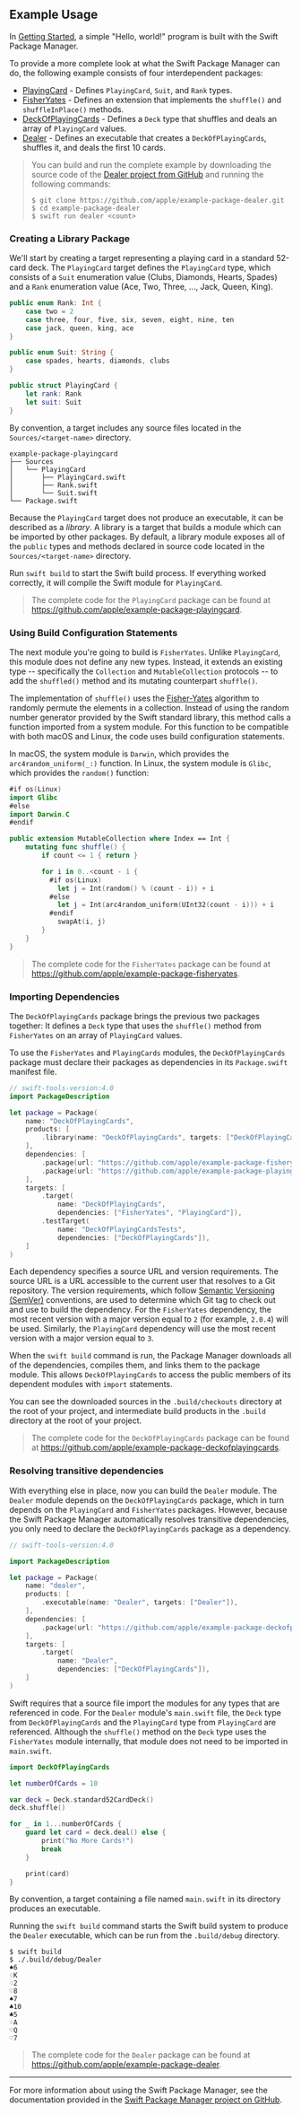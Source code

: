 ## Example Usage

In [Getting Started](/getting-started#package-manager),
a simple "Hello, world!" program is built with the Swift Package Manager.

To provide a more complete look at what the Swift Package Manager can do,
the following example consists of four interdependent packages:

* [PlayingCard][PlayingCard] - Defines `PlayingCard`, `Suit`, and `Rank` types.
* [FisherYates][FisherYates] - Defines an extension that implements the `shuffle()` and `shuffleInPlace()` methods.
* [DeckOfPlayingCards][DeckOfPlayingCards] - Defines a `Deck` type that shuffles and deals an array of `PlayingCard` values.
* [Dealer][Dealer] - Defines an executable that creates a `DeckOfPlayingCards`, shuffles it, and deals the first 10 cards.

> You can build and run the complete example
> by downloading the source code of the [Dealer project from GitHub][Dealer]
> and running the following commands:
>
> ~~~ shell
> $ git clone https://github.com/apple/example-package-dealer.git
> $ cd example-package-dealer
> $ swift run dealer <count>
> ~~~

### Creating a Library Package

We'll start by creating a target representing
a playing card in a standard 52-card deck.
The `PlayingCard` target defines the `PlayingCard` type,
which consists of a `Suit` enumeration value (Clubs, Diamonds, Hearts, Spades)
and a `Rank` enumeration value (Ace, Two, Three, ..., Jack, Queen, King).

~~~ swift
public enum Rank: Int {
    case two = 2
    case three, four, five, six, seven, eight, nine, ten
    case jack, queen, king, ace
}

public enum Suit: String {
    case spades, hearts, diamonds, clubs
}

public struct PlayingCard {
    let rank: Rank
    let suit: Suit
}
~~~

By convention, a target includes any source files located in the `Sources/<target-name>` directory.

~~~ shell
example-package-playingcard
├── Sources
│   └── PlayingCard
│       ├── PlayingCard.swift
│       ├── Rank.swift
│       └── Suit.swift
└── Package.swift
~~~

Because the `PlayingCard` target does not produce an executable,
it can be described as a _library_.
A library is a target that builds a module which can be imported by other packages.
By default, a library module exposes all of the `public` types and methods
declared in source code located in the `Sources/<target-name>` directory.

Run `swift build` to start the Swift build process.
If everything worked correctly,
it will compile the Swift module for `PlayingCard`.

> The complete code for the `PlayingCard` package can be found at
> <https://github.com/apple/example-package-playingcard>.

### Using Build Configuration Statements

The next module you're going to build is `FisherYates`.
Unlike `PlayingCard`, this module does not define any new types.
Instead, it extends an existing type --
specifically the `Collection` and `MutableCollection` protocols --
to add the `shuffled()` method
and its mutating counterpart `shuffle()`.

The implementation of `shuffle()` uses
the [Fisher-Yates](https://en.wikipedia.org/wiki/Fisher–Yates_shuffle) algorithm
to randomly permute the elements in a collection.
Instead of using the random number generator provided by the Swift standard library,
this method calls a function imported from a system module.
For this function to be compatible with both macOS and Linux,
the code uses build configuration statements.

In macOS, the system module is `Darwin`,
which provides the `arc4random_uniform(_:)` function.
In Linux, the system module is `Glibc`,
which provides the `random()` function:

~~~ swift
#if os(Linux)
import Glibc
#else
import Darwin.C
#endif

public extension MutableCollection where Index == Int {
    mutating func shuffle() {
        if count <= 1 { return }

        for i in 0..<count - 1 {
          #if os(Linux)
            let j = Int(random() % (count - i)) + i
          #else
            let j = Int(arc4random_uniform(UInt32(count - i))) + i
          #endif
            swapAt(i, j)
        }
    }
}
~~~

> The complete code for the `FisherYates` package can be found at
> <https://github.com/apple/example-package-fisheryates>.

### Importing Dependencies

The `DeckOfPlayingCards` package brings the previous two packages together:
It defines a `Deck` type
that uses the `shuffle()` method from `FisherYates`
on an array of `PlayingCard` values.

To use the `FisherYates` and `PlayingCards` modules,
the `DeckOfPlayingCards` package must declare their packages as dependencies
in its `Package.swift` manifest file.

~~~ swift
// swift-tools-version:4.0
import PackageDescription

let package = Package(
    name: "DeckOfPlayingCards",
    products: [
        .library(name: "DeckOfPlayingCards", targets: ["DeckOfPlayingCards"]),
    ],
    dependencies: [
        .package(url: "https://github.com/apple/example-package-fisheryates.git", from: "2.0.0"),
        .package(url: "https://github.com/apple/example-package-playingcard.git", from: "3.0.0"),
    ],
    targets: [
        .target(
            name: "DeckOfPlayingCards",
            dependencies: ["FisherYates", "PlayingCard"]),
        .testTarget(
            name: "DeckOfPlayingCardsTests",
            dependencies: ["DeckOfPlayingCards"]),
    ]
)
~~~

Each dependency specifies a source URL and version requirements.
The source URL is a URL accessible to the current user that resolves to a Git repository.
The version requirements,
which follow [Semantic Versioning (SemVer)](http://semver.org) conventions,
are used to determine which Git tag to check out and use to build the dependency.
For the `FisherYates` dependency,
the most recent version with a major version equal to `2` (for example, `2.0.4`) will be used.
Similarly, the `PlayingCard` dependency will use the most recent version with a major version equal to `3`.

When the `swift build` command is run,
the Package Manager downloads all of the dependencies,
compiles them,
and links them to the package module.
This allows `DeckOfPlayingCards`
to access the public members of its dependent modules
with `import` statements.

You can see the downloaded sources in the `.build/checkouts` directory at the root of your project,
and intermediate build products in the `.build` directory at the root of your project.

> The complete code for the `DeckOfPlayingCards` package can be found at
> <https://github.com/apple/example-package-deckofplayingcards>.

### Resolving transitive dependencies

With everything else in place,
now you can build the `Dealer` module.
The `Dealer` module depends on the `DeckOfPlayingCards` package,
which in turn depends on the `PlayingCard` and `FisherYates` packages.
However, because the Swift Package Manager automatically resolves transitive dependencies,
you only need to declare the `DeckOfPlayingCards` package as a dependency.

~~~ swift
// swift-tools-version:4.0

import PackageDescription

let package = Package(
    name: "dealer",
    products: [
        .executable(name: "Dealer", targets: ["Dealer"]),
    ],
    dependencies: [
        .package(url: "https://github.com/apple/example-package-deckofplayingcards.git", from: "3.0.0"),
    ],
    targets: [
        .target(
            name: "Dealer",
            dependencies: ["DeckOfPlayingCards"]),
    ]
)
~~~

Swift requires that a source file import the modules for any types
that are referenced in code.
For the `Dealer` module's `main.swift` file,
the `Deck` type from `DeckOfPlayingCards`
and the `PlayingCard` type from `PlayingCard` are referenced.
Although the `shuffle()` method on the `Deck` type
uses the `FisherYates` module internally,
that module does not need to be imported in `main.swift`.

~~~ swift
import DeckOfPlayingCards

let numberOfCards = 10

var deck = Deck.standard52CardDeck()
deck.shuffle()

for _ in 1...numberOfCards {
    guard let card = deck.deal() else {
        print("No More Cards!")
        break
    }

    print(card)
}
~~~

By convention, a target containing a file named `main.swift` in its directory
produces an executable.

Running the `swift build` command
starts the Swift build system
to produce the `Dealer` executable,
which can be run from the `.build/debug` directory.

~~~ shell
$ swift build
$ ./.build/debug/Dealer
♠︎6
♢K
♢2
♡8
♠︎7
♣︎10
♣︎5
♢A
♡Q
♡7
~~~

> The complete code for the `Dealer` package can be found at
> <https://github.com/apple/example-package-dealer>.

* * *

For more information about using the Swift Package Manager,
see the documentation provided in the [Swift Package Manager project on GitHub](https://github.com/apple/swift-package-manager).


[PlayingCard]: https://github.com/apple/example-package-playingcard
[FisherYates]: https://github.com/apple/example-package-fisheryates
[DeckOfPlayingCards]: https://github.com/apple/example-package-deckofplayingcards
[Dealer]: https://github.com/apple/example-package-dealer
